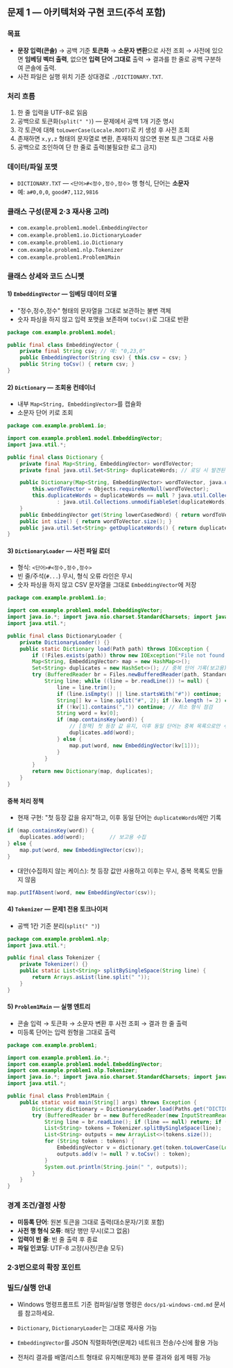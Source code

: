 ## 문제 1 — 아키텍처와 구현 코드(주석 포함)

### 목표
- **문장 입력(콘솔)** → 공백 기준 **토큰화** → **소문자 변환**으로 사전 조회 → 사전에 있으면 **임베딩 벡터 출력**, 없으면 **입력 단어 그대로** 출력 → 결과를 한 줄로 공백 구분하여 콘솔에 출력.
- 사전 파일은 실행 위치 기준 상대경로 `./DICTIONARY.TXT`.

### 처리 흐름
1. 한 줄 입력을 UTF-8로 읽음
2. 공백으로 토큰화(`split(" ")`) — 문제에서 공백 1개 기준 명시
3. 각 토큰에 대해 `toLowerCase(Locale.ROOT)`로 키 생성 후 사전 조회
4. 존재하면 `x,y,z` 형태의 문자열로 변환, 존재하지 않으면 원본 토큰 그대로 사용
5. 공백으로 조인하여 단 한 줄로 출력(불필요한 로그 금지)

### 데이터/파일 포맷
- `DICTIONARY.TXT` — `<단어>#<정수,정수,정수>` 행 형식, 단어는 **소문자**
- 예: `a#0,0,0`, `good#7,112,9816`

### 클래스 구성(문제 2·3 재사용 고려)
- `com.example.problem1.model.EmbeddingVector`
- `com.example.problem1.io.DictionaryLoader`
- `com.example.problem1.io.Dictionary`
- `com.example.problem1.nlp.Tokenizer`
- `com.example.problem1.Problem1Main`

### 클래스 상세와 코드 스니펫

#### 1) `EmbeddingVector` — 임베딩 데이터 모델
- "정수,정수,정수" 형태의 문자열을 그대로 보관하는 불변 객체
- 숫자 파싱을 하지 않고 입력 포맷을 보존하며 `toCsv()`로 그대로 반환

```java
package com.example.problem1.model;

public final class EmbeddingVector {
    private final String csv; // 예: "0,23,0"
    public EmbeddingVector(String csv) { this.csv = csv; }
    public String toCsv() { return csv; }
}
```

#### 2) `Dictionary` — 조회용 컨테이너
- 내부 `Map<String, EmbeddingVector>`를 캡슐화
- 소문자 단어 키로 조회

```java
package com.example.problem1.io;

import com.example.problem1.model.EmbeddingVector;
import java.util.*;

public final class Dictionary {
    private final Map<String, EmbeddingVector> wordToVector;
    private final java.util.Set<String> duplicateWords; // 로딩 시 발견된 중복 단어(보고용)

    public Dictionary(Map<String, EmbeddingVector> wordToVector, java.util.Set<String> duplicateWords) {
        this.wordToVector = Objects.requireNonNull(wordToVector);
        this.duplicateWords = duplicateWords == null ? java.util.Collections.emptySet()
                : java.util.Collections.unmodifiableSet(duplicateWords);
    }
    public EmbeddingVector get(String lowerCasedWord) { return wordToVector.get(lowerCasedWord); }
    public int size() { return wordToVector.size(); }
    public java.util.Set<String> getDuplicateWords() { return duplicateWords; }
}
```

#### 3) `DictionaryLoader` — 사전 파일 로더
- 형식: `<단어>#<정수,정수,정수>`
- 빈 줄/주석(`#...`) 무시, 형식 오류 라인은 무시
- 숫자 파싱을 하지 않고 CSV 문자열을 그대로 `EmbeddingVector`에 저장

```java
package com.example.problem1.io;

import com.example.problem1.model.EmbeddingVector;
import java.io.*; import java.nio.charset.StandardCharsets; import java.nio.file.*;
import java.util.*;

public final class DictionaryLoader {
    private DictionaryLoader() {}
    public static Dictionary load(Path path) throws IOException {
        if (!Files.exists(path)) throw new IOException("File not found at " + path.toAbsolutePath());
        Map<String, EmbeddingVector> map = new HashMap<>();
        Set<String> duplicates = new HashSet<>(); // 중복 단어 기록(보고용)
        try (BufferedReader br = Files.newBufferedReader(path, StandardCharsets.UTF_8)) {
            String line; while ((line = br.readLine()) != null) {
                line = line.trim();
                if (line.isEmpty() || line.startsWith("#")) continue;
                String[] kv = line.split("#", 2); if (kv.length != 2) continue;
                if (!kv[1].contains(",")) continue; // 최소 형식 점검
                String word = kv[0];
                if (map.containsKey(word)) {
                    // [정책] 첫 등장 값 유지, 이후 동일 단어는 중복 목록으로만 수집
                    duplicates.add(word);
                } else {
                    map.put(word, new EmbeddingVector(kv[1]));
                }
            }
        }
        return new Dictionary(map, duplicates);
    }
}
```

#### 중복 처리 정책
- 현재 구현: "첫 등장 값을 유지"하고, 이후 동일 단어는 `duplicateWords`에만 기록
```java
if (map.containsKey(word)) {
    duplicates.add(word);        // 보고용 수집
} else {
    map.put(word, new EmbeddingVector(csv));
}
```

- 대안(수집하지 않는 케이스): 첫 등장 값만 사용하고 이후는 무시, 중복 목록도 만들지 않음
```java
map.putIfAbsent(word, new EmbeddingVector(csv));
```

#### 4) `Tokenizer` — 문제1 전용 토크나이저
- 공백 1칸 기준 분리(`split(" ")`)

```java
package com.example.problem1.nlp;
import java.util.*;

public final class Tokenizer {
    private Tokenizer() {}
    public static List<String> splitBySingleSpace(String line) {
        return Arrays.asList(line.split(" "));
    }
}
```

#### 5) `Problem1Main` — 실행 엔트리
- 콘솔 입력 → 토큰화 → 소문자 변환 후 사전 조회 → 결과 한 줄 출력
- 미등록 단어는 입력 원형을 그대로 출력

```java
package com.example.problem1;

import com.example.problem1.io.*;
import com.example.problem1.model.EmbeddingVector;
import com.example.problem1.nlp.Tokenizer;
import java.io.*; import java.nio.charset.StandardCharsets; import java.nio.file.*;
import java.util.*;

public final class Problem1Main {
    public static void main(String[] args) throws Exception {
        Dictionary dictionary = DictionaryLoader.load(Paths.get("DICTIONARY.TXT"));
        try (BufferedReader br = new BufferedReader(new InputStreamReader(System.in, StandardCharsets.UTF_8))) {
            String line = br.readLine(); if (line == null) return; if (line.isEmpty()) { System.out.println(""); return; }
            List<String> tokens = Tokenizer.splitBySingleSpace(line);
            List<String> outputs = new ArrayList<>(tokens.size());
            for (String token : tokens) {
                EmbeddingVector v = dictionary.get(token.toLowerCase(Locale.ROOT));
                outputs.add(v != null ? v.toCsv() : token);
            }
            System.out.println(String.join(" ", outputs));
        }
    }
}
```

### 경계 조건/결정 사항
- **미등록 단어**: 원본 토큰을 그대로 출력(대소문자/기호 포함)
- **사전 행 형식 오류**: 해당 행만 무시(로그 없음)
- **입력이 빈 줄**: 빈 줄 출력 후 종료
- **파일 인코딩**: UTF-8 고정(사전/콘솔 모두)

### 2·3번으로의 확장 포인트

### 빌드/실행 안내
- Windows 명령프롬프트 기준 컴파일/실행 명령은 `docs/p1-windows-cmd.md` 문서를 참고하세요.

- `Dictionary`, `DictionaryLoader`는 그대로 재사용 가능
- `EmbeddingVector`를 JSON 직렬화하면(문제2) 네트워크 전송/수신에 활용 가능
- 전처리 결과를 배열/리스트 형태로 유지해(문제3) 분류 결과와 쉽게 매핑 가능


